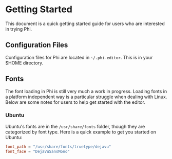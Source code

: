 # Getting Started
This document is a quick getting started guide for users who are interested
in trying Phi.

## Configuration Files
Configuration files for Phi are located in `~/.phi-editor`. This is in your 
$HOME directory.

## Fonts
The font loading in Phi is still very much a work in progress. Loading fonts
in a platform independent way is a particular struggle when dealing with Linux.
Below are some notes for users to help get started with the editor.

### Ubuntu
Ubuntu's fonts are in the `/usr/share/fonts` folder, though they are categorized
by font type. Here is a quick example to get you started on Ubuntu:

```toml
font_path = "/usr/share/fonts/truetype/dejavu"
font_face = "DejaVuSansMono"
```
